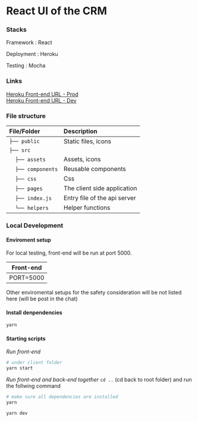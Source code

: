 # React UI of the CRM

### Stacks

Framework : React

Deployment : Heroku

Testing : Mocha

### Links

[Heroku Front-end URL - Prod](https://it-project-connected.herokuapp.com) <br />
[Heroku Front-end URL - Dev](https://it-project-connected-dev.herokuapp.com)

### File structure

| File/Folder        | Description                                    |
| :----------------- | :--------------------------------------------- |
| `├── public`       | Static files, icons                            |
| `├── src`          |                           |
| &emsp;`├── assets`       | Assets, icons                                  |
| &emsp;`├── components`   | Reusable components                            |
| &emsp;`├── css`          | Css                                            |
| &emsp;`├── pages`        | The client side application                    |
| &emsp;`├── index.js`    | Entry file of the api server                   |
| &emsp;`└── helpers`     | Helper functions                               |

### Local Development

#### Enviroment setup

For local testing, front-end will be run at port 5000.

| Front-end |
| --------- |
| PORT=5000 |

Other enviromental setups for the safety consideration will be not listed here (will be post in the chat)

#### Install denpendencies

```bash
yarn
```

#### Starting scripts

_Run front-end_

```bash
# under client folder
yarn start
```

_Run front-end and back-end together_
`cd ..` (cd back to root folder) and run the follwing command

```bash
# make sure all dependencies are installed
yarn

yarn dev
```
